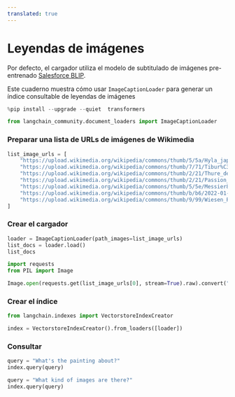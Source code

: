 ```yaml
---
translated: true
---
```


# Leyendas de imágenes

Por defecto, el cargador utiliza el modelo de subtitulado de imágenes pre-entrenado [Salesforce BLIP](https://huggingface.co/Salesforce/blip-image-captioning-base).

Este cuaderno muestra cómo usar `ImageCaptionLoader` para generar un índice consultable de leyendas de imágenes

```python
%pip install --upgrade --quiet  transformers
```

```python
from langchain_community.document_loaders import ImageCaptionLoader
```

### Preparar una lista de URLs de imágenes de Wikimedia

```python
list_image_urls = [
    "https://upload.wikimedia.org/wikipedia/commons/thumb/5/5a/Hyla_japonica_sep01.jpg/260px-Hyla_japonica_sep01.jpg",
    "https://upload.wikimedia.org/wikipedia/commons/thumb/7/71/Tibur%C3%B3n_azul_%28Prionace_glauca%29%2C_canal_Fayal-Pico%2C_islas_Azores%2C_Portugal%2C_2020-07-27%2C_DD_14.jpg/270px-Tibur%C3%B3n_azul_%28Prionace_glauca%29%2C_canal_Fayal-Pico%2C_islas_Azores%2C_Portugal%2C_2020-07-27%2C_DD_14.jpg",
    "https://upload.wikimedia.org/wikipedia/commons/thumb/2/21/Thure_de_Thulstrup_-_Battle_of_Shiloh.jpg/251px-Thure_de_Thulstrup_-_Battle_of_Shiloh.jpg",
    "https://upload.wikimedia.org/wikipedia/commons/thumb/2/21/Passion_fruits_-_whole_and_halved.jpg/270px-Passion_fruits_-_whole_and_halved.jpg",
    "https://upload.wikimedia.org/wikipedia/commons/thumb/5/5e/Messier83_-_Heic1403a.jpg/277px-Messier83_-_Heic1403a.jpg",
    "https://upload.wikimedia.org/wikipedia/commons/thumb/b/b6/2022-01-22_Men%27s_World_Cup_at_2021-22_St._Moritz%E2%80%93Celerina_Luge_World_Cup_and_European_Championships_by_Sandro_Halank%E2%80%93257.jpg/288px-2022-01-22_Men%27s_World_Cup_at_2021-22_St._Moritz%E2%80%93Celerina_Luge_World_Cup_and_European_Championships_by_Sandro_Halank%E2%80%93257.jpg",
    "https://upload.wikimedia.org/wikipedia/commons/thumb/9/99/Wiesen_Pippau_%28Crepis_biennis%29-20220624-RM-123950.jpg/224px-Wiesen_Pippau_%28Crepis_biennis%29-20220624-RM-123950.jpg",
]
```

### Crear el cargador

```python
loader = ImageCaptionLoader(path_images=list_image_urls)
list_docs = loader.load()
list_docs
```

```python
import requests
from PIL import Image

Image.open(requests.get(list_image_urls[0], stream=True).raw).convert("RGB")
```

### Crear el índice

```python
from langchain.indexes import VectorstoreIndexCreator

index = VectorstoreIndexCreator().from_loaders([loader])
```

### Consultar

```python
query = "What's the painting about?"
index.query(query)
```

```python
query = "What kind of images are there?"
index.query(query)
```

